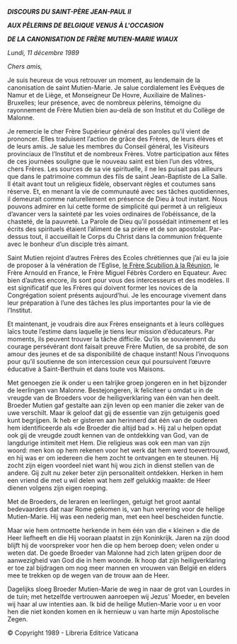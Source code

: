 ***DISCOURS DU SAINT-PÈRE JEAN-PAUL II***

***AUX PÈLERINS DE BELGIQUE VENUS À L'OCCASION***

***DE LA CANONISATION DE FRÈRE MUTIEN-MARIE WIAUX***

*Lundi, 11 décembre 1989*

*Chers amis,*

Je suis heureux de vous retrouver un moment, au lendemain de la canonisation de saint Mutien-Marie. Je salue cordialement les Evêques de Namur et de Liège, et Monseigneur De Hovre, Auxiliaire de Malines-Bruxelles; leur présence, avec de nombreux pèlerins, témoigne du rayonnement de Frère Mutien bien au-delà de son Institut et du Collège de Malonne.

Je remercie le cher Frère Supérieur général des paroles qu’il vient de prononcer. Elles traduisent l’action de grâce des Frères, de leurs élèves et de leurs amis. Je salue les membres du Conseil général, les Visiteurs provinciaux de l’Institut et de nombreux Frères. Votre participation aux fêtes de ces journées souligne que le nouveau saint est bien l’un des vôtres, chers Frères. Les sources de sa vie spirituelle, il ne les puisait pas ailleurs que dans le patrimoine commun des fils de saint Jean-Baptiste de La Salle. Il était avant tout un religieux fidèle, observant règles et coutumes sans réserve. Et, en menant la vie de communauté avec ses tâches quotidiennes, il demeurait comme naturellement en présence de Dieu à tout instant. Nous pouvons admirer en lui cette forme de simplicité qui permet à un religieux d’avancer vers la sainteté par les voies ordinaires de l’obéissance, de la chasteté, de la pauvreté. La Parole de Dieu qu’il possédait intimement et les écrits des spirituels étaient l’aliment de sa prière et de son apostolat. Par-dessus tout, il accueillait le Corps du Christ dans la communion fréquente avec le bonheur d’un disciple très aimant.

Saint Mutien rejoint d’autres Frères des Ecoles chrétiennes que j’ai eu la joie de proposer à la vénération de l’Eglise, [le Frère Scubilion à la Réunion](http://www.vatican.va/holy_father/john_paul_ii/homilies/1989/documents/hf_jp-ii_hom_19890502_saint-denis_fr.html), le Frère Arnould en France, le Frère Miguel Fébrès Cordero en Equateur. Avec bien d’autres encore, ils sont pour vous des intercesseurs et des modèles. Il est significatif que les Frères qui doivent former les novices de la Congrégation soient présents aujourd’hui. Je les encourage vivement dans leur préparation à l’une des tâches les plus importantes pour la vie de l’Institut.

Et maintenant, je voudrais dire aux Frères enseignants et à leurs collègues laïcs toute l’estime dans laquelle je tiens leur mission d’éducateurs. Par moments, ils peuvent trouver la tâche difficile. Qu’ils se souviennent du courage persévérant dont faisait preuve Frère Mutien, de sa probité, de son amour des jeunes et de sa disponibilité de chaque instant! Nous l’invoquons pour qu’il soutienne de son intercession ceux qui poursuivent l’œuvre éducative à Saint-Berthuin et dans toute vos Maisons.

Met genoegen zie ik onder u een talrijke groep jongeren en in het bijzonder de leerlingen van Malonne. Bestejongeren, ik feliciteer u omdat u in de vreugde van de Broeders voor de heiligverklaring van één van hen deelt. Broeder Mutien gaf gestalte aan zijn leven op een manier die zeker van de uwe verschilt. Maar ik geloof dat gij de essentie van zijn getuigenis goed kunt begrijpen. Ik heb er gisteren aan herinnerd dat één van de ouderen hem identificeerde als «de Broeder die altijd bad ». Hij zal u helpen opdat ook gij de vreugde zoudt kennen van de ontdekking van God, van de langdurige intimiteit met Hem. Die religieus was ook een man van zijn woord: men kon op hem rekenen voor het werk dat hem werd toevertrouwd, en hij was er om iedereen die hem zocht te ontvangen en te steunen. Hij zocht zijn eigen voordeel niet want hij wou zich in dienst stellen van de andere. Gij zult nu zeker beter zijn personaliteit ontdekken. Herken in hem een vriend die met u wil delen wat hem zelf gelukkig maakte: de Heer dienen volgens zijn eigen roeping.

Met de Broeders, de leraren en leerlingen, getuigt het groot aantal bedevaarders dat naar Rome gekomen is, van hun verering voor de heilige Mutien-Marie. Hij was een nederig man, met een heel bescheiden functie.

Maar wie hem ontmoette herkende in hem één van die « kleinen » die de Heer liefheeft en die Hij vooraan plaatst in zijn Koninkrijk. Jaren na zijn dood blijft hij de voorspreker voor hen die op hem beroep doen; velen onder u weten dat. De goede Broeder van Malonne had zich laten grijpen door de aanwezigheid van God die in hem woonde. Ik hoop dat zijn heiligverklaring er toe zal bijdragen om nog meer mannen en vrouwen van België en elders mee te trekken op de wegen van de trouw aan de Heer.

Dagelijks sloeg Broeder Mutien-Marie de weg in naar de grot van Lourdes in de tuin; met hetzelfde vertrouwen aanroepen wij Jezus' Moeder, en bevelen wij haar al uw intenties aan. Ik bid de heilige Mutien-Marie voor u en voor hen die niet konden komen en ik hernieuw u van harte mijn Apostolische Zegen.

© Copyright 1989 - Libreria Editrice Vaticana